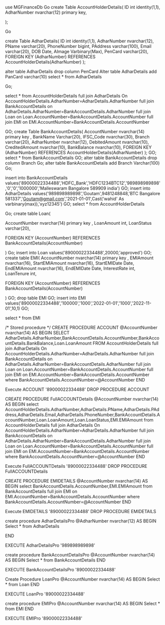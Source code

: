 use MGFinanceDb
Go
create Table AccountHolderDetails(
ID int identity(1,1),
AdharNumber nvarchar(12) primary key,

);


Go

create Table AdharDetails(
ID int identity(1,1),
AdharNumber nvarchar(12),
PName varchar(20),
PhoneNumber bigint,
PAddress varchar(100),
Email varchar(20),
DOB Date,
AImage Varbinary(Max),
PenCard varchar(20),
FOREIGN KEY (AdharNumber) REFERENCES AccountHolderDetails(AdharNumber)
);

alter table AdharDetails drop column PenCard
Alter table AdharDetails add  PanCard varchar(10)
select * from AdharDetails

Go;




select * from AccountHolderDetails full join AdharDetails On AccountHolderDetails.AdharNumber=AdharDetails.AdharNumber full join BankAccountDetails on AdharDetails.AdharNumber=BankAccountDetails.AdharNumber full join Loan on Loan.AccountNumber=BankAccountDetails.AccountNumber full join EMI on EMI.AccountNumber=BankAccountDetails.AccountNumber

GO;
create Table BankAccountDetails(
AccountNumber nvarchar(14) primary key ,
BankName Varchar(20),
IFSC_Code nvarchar(30),
Branch varchar(20),
AdharNumber nvarchar(12),
DebitedAmount nvarchar(10),
CreditedAmount nvarchar(10),
BankBalance nvarchar(10),
FOREIGN KEY (AdharNumber) REFERENCES AccountHolderDetails(AdharNumber)
);
GO;
select * from BankAccountDetails
GO;
alter table BankAccountDetails drop column Branch 
Go;
alter table BankAccountDetails add  Branch Varchar(100)
Go;

insert into BankAccountDetails values('89000022334488','HDFC_Bank','HDFC1234BTC12','989898989898','0','0','1000000','Malleswaram Bangalore 589909 india')
GO;
insert into AdharDetails values('989898989898','Goutam',9481248848,'BTC Bangalore 581337','Goutam@gmail.com','2021-01-01',Cast('wahid' As varbinary(max)),'xyz12345')
GO;
select * from AccountHolderDetails

Go;
create table Loan(

AccountNumber nvarchar(14) primary key ,
LoanAmount int,
LoanStatus varchar(20),

FOREIGN KEY (AccountNumber) REFERENCES BankAccountDetails(AccountNumber)

)
Go;
insert into Loan values('89000022334488',20000,'approved')
GO;
create table EMI(
AccountNumber nvarchar(14) primary key ,
EMIAmount nvarchar(16),
StartEMIAmount nvarchar(16),
StartEMIDate  Date,
EndEMIAmount nvarchar(16),
EndEMIDate Date,
InterestRate int,
LoanTenure int,


FOREIGN KEY (AccountNumber) REFERENCES BankAccountDetails(AccountNumber)

)
GO;
drop table EMI
GO;
insert into EMI values('89000022334488','100000','1000','2022-01-01','1000','2022-11-01',10,1)
GO;

select * from EMI


/* Stored procedure */
CREATE PROCEDURE ACCOUNT
@AccountNumber nvarchar(14)
AS
BEGIN
SELECT AdharDetails.AdharNumber,BankAccountDetails.AccountNumber,BankAccountDetails.BankBalance,Loan.LoanAmount
FROM AccountHolderDetails full join AdharDetails On AccountHolderDetails.AdharNumber=AdharDetails.AdharNumber full join BankAccountDetails on AdharDetails.AdharNumber=BankAccountDetails.AdharNumber full join Loan on Loan.AccountNumber=BankAccountDetails.AccountNumber full join EMI on EMI.AccountNumber=BankAccountDetails.AccountNumber where BankAccountDetails.AccountNumber=@AccountNumber
END

Execute ACCOUNT '89000022334488'
DROP PROCEDURE ACCOUNT



CREATE PROCEDURE FullACCOUNTDetails
@AccountNumber nvarchar(14)
AS
BEGIN
select AccountHolderDetails.AdharNumber,AdharDetails.PName,AdharDetails.PAddress,AdharDetails.Email,AdharDetails.PhoneNumber,BankAccountDetails.AccountNumber,Loan.LoanAmount,Loan.LoanStatus,EMI.EMIAmount from AccountHolderDetails full join AdharDetails On AccountHolderDetails.AdharNumber=AdharDetails.AdharNumber full join BankAccountDetails on AdharDetails.AdharNumber=BankAccountDetails.AdharNumber full join Loan on Loan.AccountNumber=BankAccountDetails.AccountNumber full join EMI on EMI.AccountNumber=BankAccountDetails.AccountNumber
where BankAccountDetails.AccountNumber=@AccountNumber
END

Execute FullACCOUNTDetails '89000022334488'
DROP PROCEDURE FullACCOUNTDetails


CREATE PROCEDURE EMIDETAILS
@AccountNumber nvarchar(14)
AS
BEGIN
select BankAccountDetails.AccountNumber,EMI.EMIAmount from BankAccountDetails full join EMI on EMI.AccountNumber=BankAccountDetails.AccountNumber
where BankAccountDetails.AccountNumber=@AccountNumber
END

Execute EMIDETAILS '89000022334488'
DROP PROCEDURE EMIDETAILS


create procedure AdharDetailsPro
@AdharNumber nvarchar(12)
AS
BEGIN
Select * from AdharDetails 

END

EXECUTE AdharDetailsPro '989898989898'


create procedure BankAccountDetailsPro
@AccountNumber nvarchar(14)
AS
BEGIN
Select * from BankAccountDetails
END

EXECUTE BankAccountDetailsPro '89000022334488'

Create Procedure LoanPro
@AccountNumber nvarchar(14)
AS 
BEGIN
Select * from Loan
END

EXECUTE LoanPro '89000022334488'

create procedure EMIPro
@AccountNumber nvarchar(14)
AS
BEGIN
Select * from EMI
END

EXECUTE EMIPro '89000022334488'

